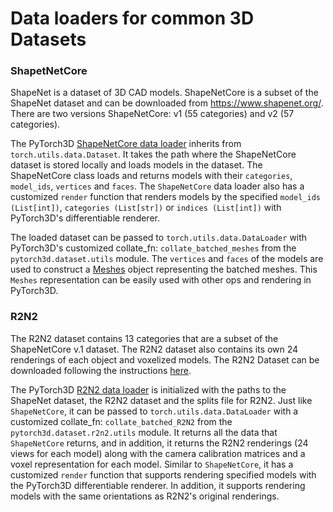 # Data loaders for common 3D Datasets

### ShapetNetCore

ShapeNet is a dataset of 3D CAD models. ShapeNetCore is a subset of the ShapeNet dataset and can be downloaded from https://www.shapenet.org/. There are two versions ShapeNetCore: v1 (55 categories) and v2 (57 categories).

The PyTorch3D [ShapeNetCore data loader](https://github.com/facebookresearch/pytorch3d/blob/master/pytorch3d/datasets/shapenet/shapenet_core.py) inherits from `torch.utils.data.Dataset`. It takes the path where the ShapeNetCore dataset is stored locally and loads models in the dataset. The ShapeNetCore class loads and returns models with their `categories`, `model_ids`, `vertices` and `faces`. The `ShapeNetCore` data loader also has a customized `render` function that renders models by the specified `model_ids (List[int])`, `categories (List[str])` or `indices (List[int])` with PyTorch3D's differentiable renderer.

The loaded dataset can be passed to `torch.utils.data.DataLoader` with PyTorch3D's customized collate_fn: `collate_batched_meshes` from the `pytorch3d.dataset.utils` module. The `vertices` and `faces` of the models are used to construct a [Meshes](https://github.com/facebookresearch/pytorch3d/blob/master/pytorch3d/structures/meshes.py) object representing the batched meshes. This `Meshes` representation can be easily used with other ops and rendering in PyTorch3D.


### R2N2

The R2N2 dataset contains 13 categories that are a subset of the ShapeNetCore v.1 dataset. The R2N2 dataset also contains its own 24 renderings of each object and voxelized models. The R2N2 Dataset can be downloaded following the instructions [here](http://3d-r2n2.stanford.edu/).


The PyTorch3D [R2N2 data loader](https://github.com/facebookresearch/pytorch3d/blob/master/pytorch3d/datasets/r2n2/r2n2.py) is initialized with the paths to the ShapeNet dataset, the R2N2 dataset and the splits file for R2N2. Just like `ShapeNetCore`, it can be passed to `torch.utils.data.DataLoader` with a customized collate_fn: `collate_batched_R2N2` from the `pytorch3d.dataset.r2n2.utils` module. It returns all the data that `ShapeNetCore` returns, and in addition, it returns the R2N2 renderings (24 views for each model) along with the camera calibration matrices and a voxel representation for each model. Similar to `ShapeNetCore`, it has a customized `render` function that supports rendering specified models with the PyTorch3D differentiable renderer. In addition, it supports rendering models with the same orientations as R2N2's original renderings.
